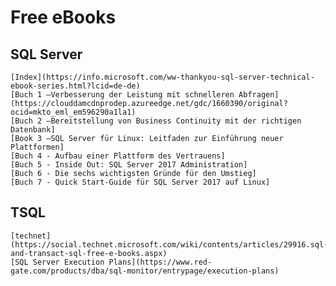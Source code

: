 # Free eBooks
## SQL Server
    [Index](https://info.microsoft.com/ww-thankyou-sql-server-technical-ebook-series.html?lcid=de-de)
    [Buch 1 –Verbesserung der Leistung mit schnelleren Abfragen](https://clouddamcdnprodep.azureedge.net/gdc/1660390/original?ocid=mkto_eml_em596290a1la1)
    [Buch 2 –Bereitstellung von Business Continuity mit der richtigen Datenbank]
    [Book 3 –SQL Server für Linux: Leitfaden zur Einführung neuer Plattformen]
    [Buch 4 - Aufbau einer Plattform des Vertrauens]
    [Buch 5 - Inside Out: SQL Server 2017 Administration]
    [Buch 6 - Die sechs wichtigsten Gründe für den Umstieg]
    [Buch 7 - Quick Start-Guide für SQL Server 2017 auf Linux]
## TSQL
    [technet](https://social.technet.microsoft.com/wiki/contents/articles/29916.sql-and-transact-sql-free-e-books.aspx)
    [SQL Server Execution Plans](https://www.red-gate.com/products/dba/sql-monitor/entrypage/execution-plans)
